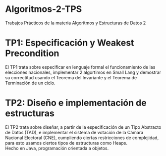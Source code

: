 # Algoritmos-2-TPS
Trabajos Prácticos de la materia Algoritmos y Estructuras de Datos 2

# TP1: Especificación y Weakest Precondition

El TP1 trata sobre especificar en lenguaje formal el funcionamiento de las elecciones nacionales, implementar 2 algortimos en Small Lang y demostrar su correctitud usando el Teorema del Invariante y el Teorema de Terminación de un ciclo.

# TP2: Diseño e implementación de estructuras

El TP2 trata sobre diseñar, a partir de la especificación de un Tipo Abstracto de Datos (TAD), e implementar el sistema de votación de la Cámara Nacional Electoral (CNE), cumpliendo ciertas restricciones de complejidad, para esto usamos ciertos tipos de estructuras como Heaps.  <br>
Hecho en Java, programación orientada a objetos.
